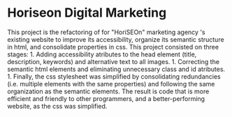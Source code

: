 # Horiseon Digital Marketing
This project is the refactoring of  for "HoriSEOn" marketing agency 's existing website to improve its accessibility, organize its semantic structure in html, and consolidate properties in css.
This project consisted on three stages:
    1. Adding accessibility atributes to the head element (title, description, keywords) and alternative text to all images.
    1. Correcting the semantic html elements and eliminating unnecessary class and id atributes.
    1. Finally, the css stylesheet was simplified by consolidating redundancies (i.e. multiple elements with the same properties) and following the same organization as the semantic elements.
The result is code that is more efficient and friendly to other programmers, and a better-performing website, as the css was simplified.
